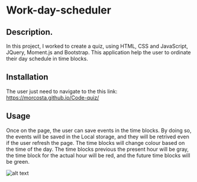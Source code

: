 # Work-day-scheduler

## Description.
In this project, I worked to create a quiz, using HTML, CSS and JavaScript, JQuery, Moment.js and Bootstrap. This application help the user to ordinate their day schedule in time blocks. 

## Installation
The user just need to navigate to the this link: https://morcosta.github.io/Code-quiz/

## Usage
Once on the page, the user can save events in the time blocks. By doing so, the events will be saved in the Local storage, and they will be retrived even if the user refresh the page. The time blocks will change colour based on the time of the day. The time blocks previous the present hour will be gray, the time block for the actual hour will be red, and the future time blocks will be green.

![alt text](assets/Images/Screenshot.png)



